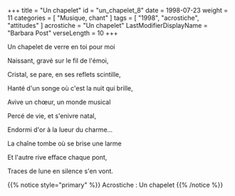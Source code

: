 +++
title = "Un chapelet"
id = "un_chapelet_8"
date = 1998-07-23
weight = 11
categories = [ "Musique, chant" ]
tags = [ "1998", "acrostiche", "attitudes" ]
acrostiche = "Un chapelet"
LastModifierDisplayName = "Barbara Post"
verseLength = 10
+++

Un chapelet de verre en toi pour moi

Naissant, gravé sur le fil de l'émoi,

Cristal, se pare, en ses reflets scintille,

Hanté d'un songe où c'est la nuit qui brille,

Avive un chœur, un monde musical

Percé de vie, et s'enivre natal,

Endormi d'or à la lueur du charme...

La chaîne tombe où se brise une larme

Et l'autre rive efface chaque pont,

Traces de lune en silence s'en vont.

{{% notice style="primary" %}}
Acrostiche : Un chapelet
{{% /notice %}}
